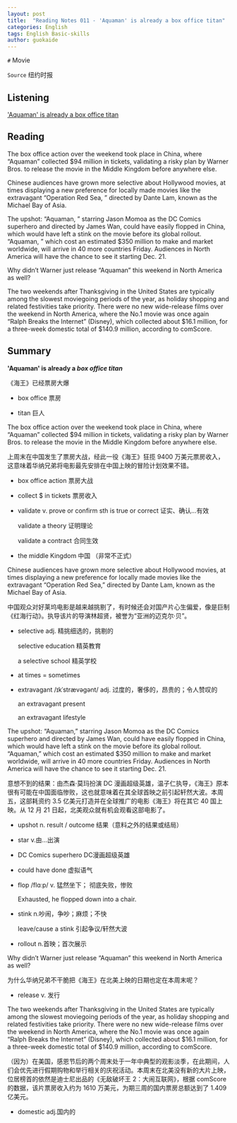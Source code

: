 ```yaml
---
layout: post
title:  "Reading Notes 011 - 'Aquaman' is already a box office titan"
categories: English
tags: English Basic-skills
author: guokaide
---
```


`#` Movie

`Source` 纽约时报

## Listening

['Aquaman' is already a box office titan](https://reading.liulishuo.com/share/audios/NTAwMDEwMDAwMDAwMDE0MA==?login=44086617)





## Reading

The box office action over the weekend took place in China, where “Aquaman” collected $94 million in tickets, validating a risky plan by Warner Bros. to release the movie in the Middle Kingdom before anywhere else.

Chinese audiences have grown more selective about Hollywood movies, at times displaying a new preference for locally made movies like the extravagant “Operation Red Sea, ” directed by Dante Lam, known as the Michael Bay of Asia.

The upshot: “Aquaman, ” starring Jason Momoa as the DC Comics superhero and directed by James Wan, could have easily flopped in China, which would have left a stink on the movie before its global rollout. “Aquaman, ” which cost an estimated $350 million to make and market worldwide, will arrive in 40 more countries Friday. Audiences in North America will have the chance to see it starting Dec. 21.

Why didn’t Warner just release “Aquaman” this weekend in North America as well?

The two weekends after Thanksgiving in the United States are typically among the slowest moviegoing periods of the year, as holiday shopping and related festivities take priority. There were no new wide-release films over the weekend in North America, where the No.1 movie was once again “Ralph Breaks the Internet” (Disney), which collected about $16.1 million, for a three-week domestic total of $140.9 million, according to comScore.

## Summary

**'Aquaman' is already a *box office titan***

《海王》已经票房大爆

* box office 票房

* titan 巨人


The box office action over the weekend took place in China, where “Aquaman” collected $94 million in tickets, validating a risky plan by Warner Bros. to release the movie in the Middle Kingdom before anywhere else.

上周末在中国发生了票房大战，经此一役《海王》狂揽 9400 万美元票房收入，这意味着华纳兄弟将电影最先安排在中国上映的冒险计划效果不错。

* box office action 票房大战

* collect $ in tickets 票房收入

* validate v. prove or confirm sth is true or correct 证实、确认...有效

  validate a theory 证明理论

  validate a contract 合同生效

* the middle Kingdom 中国 （非常不正式）


Chinese audiences have grown more selective about Hollywood movies, at times displaying a new preference for locally made movies like the extravagant “Operation Red Sea,” directed by Dante Lam, known as the Michael Bay of Asia.

中国观众对好莱坞电影是越来越挑剔了，有时候还会对国产片心生偏爱，像是巨制《红海行动》。执导该片的导演林超贤，被誉为“亚洲的迈克尔·贝”。

* selective adj. 精挑细选的，挑剔的

  selective education  精英教育

  a selective school 精英学校 

* at times = sometimes 

* extravagant /ɪkˈstrævəɡənt/ adj. 过度的，奢侈的，昂贵的；令人赞叹的

  an extravagant present

  an extravagant lifestyle


The upshot: “Aquaman,” starring Jason Momoa as the DC Comics superhero and directed by James Wan, could have easily flopped in China, which would have left a stink on the movie before its global rollout. “Aquaman,” which cost an estimated $350 million to make and market worldwide, will arrive in 40 more countries Friday. Audiences in North America will have the chance to see it starting Dec. 21.

意想不到的结果：由杰森·莫玛扮演 DC 漫画超级英雄，温子仁执导，《海王》原本很有可能在中国面临惨败，这也就意味着在其全球首映之前引起轩然大波。本周五，这部耗资约 3.5 亿美元打造并在全球推广的电影《海王》将在其它 40 国上映。从 12 月 21 日起，北美观众就有机会观看这部电影了。

* upshot n. result / outcome 结果（意料之外的结果或结局）

* star v.由...出演

* DC Comics superhero DC漫画超级英雄

* could have done 虚拟语气

* flop /flɑːp/ v. 猛然坐下； 彻底失败，惨败

  Exhausted, he flopped down into a chair.

* stink n.吵闹，争吵；麻烦；不快

  leave/cause a stink 引起争议/轩然大波

* rollout n.首映；首次展示


Why didn’t Warner just release “Aquaman” this weekend in North America as well?

为什么华纳兄弟不干脆把《海王》在北美上映的日期也定在本周末呢？

* release v. 发行


The two weekends after Thanksgiving in the United States are typically among the slowest moviegoing periods of the year, as holiday shopping and related festivities take priority. There were no new wide-release films over the weekend in North America, where the No.1 movie was once again “Ralph Breaks the Internet” (Disney), which collected about \$16.1 million, for a three-week domestic total of \$140.9 million, according to comScore.

（因为）在美国，感恩节后的两个周末处于一年中典型的观影淡季，在此期间，人们会优先进行假期购物和举行相关的庆祝活动。本周末在北美没有新的大片上映，位居榜首的依然是迪士尼出品的《无敌破坏王 2：大闹互联网》，根据 comScore 的数据，该片票房收入约为 1610 万美元，为期三周的国内票房总额达到了 1.409 亿美元。

* domestic adj.国内的


